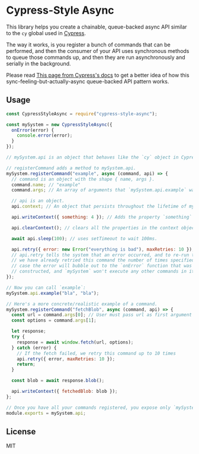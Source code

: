 # Cypress-Style Async

This library helps you create a chainable, queue-backed async API similar to the `cy` global used in [Cypress](cypress.io).

The way it works, is you register a bunch of commands that can be performed, and then the consumer of your API uses synchronous methods to queue those commands up, and then they are run asynchronously and serially in the background.

Please read [This page from Cypress's docs](https://docs.cypress.io/guides/core-concepts/introduction-to-cypress.html) to get a better idea of how this sync-feeling-but-actually-async queue-backed API pattern works.

## Usage

```js
const CypressStyleAsync = require("cypress-style-async");

const mySystem = new CypressStyleAsync({
  onError(error) {
    console.error(error);
  }
});

// mySystem.api is an object that behaves like the `cy` object in Cypress.

// registerCommand adds a method to mySystem.api.
mySystem.registerCommand("example", async (command, api) => {
  // command is an object with the shape { name, args }.
  command.name; // "example"
  command.args; // An array of arguments that `mySystem.api.example` was called with

  // api is an object.
  api.context; // An object that persists throughout the lifetime of mySystem. You can add properties to it with api.writeContext, and then read them again later in any command.

  api.writeContext({ something: 4 }); // Adds the property `something` with value `4` to the api.context object.

  api.clearContext(); // clears all the properties in the context object.

  await api.sleep(100); // uses setTimeout to wait 100ms.

  api.retry({ error: new Error("everything is bad"), maxRetries: 10 });
  // api.retry tells the system that an error occurred, and to re-run this command, unless
  // we have already retried this command the number of times specified in `maxRetries`, in which
  // case the error will bubble out to the `onError` function that was passed in when `mySystem` was
  // constructed, and `mySystem` won't execute any other commands in its queue.
});

// Now you can call `example`:
mySystem.api.example("bla", "bla");

// Here's a more concrete/realistic example of a command.
mySystem.registerCommand("fetchBlob", async (command, api) => {
  const url = command.args[0]; // User must pass url as first argument
  const options = command.args[1];

  let response;
  try {
    response = await window.fetch(url, options);
  } catch (error) {
    // If the fetch failed, we retry this command up to 10 times
    api.retry({ error, maxRetries: 10 });
    return;
  }

  const blob = await response.blob();

  api.writeContext({ fetchedBlob: blob });
};

// Once you have all your commands registered, you expose only `mySystem.api` to your users.
module.exports = mySystem.api;
```

## License

MIT
